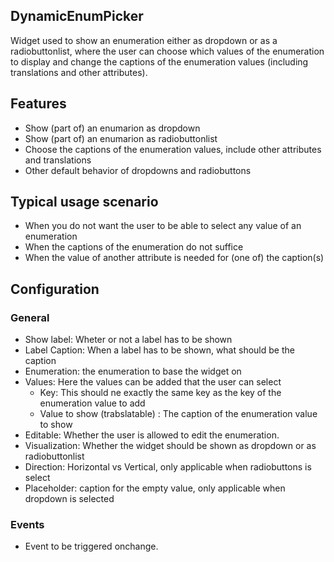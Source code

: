 ## DynamicEnumPicker
Widget used to show an enumeration either as dropdown or as a radiobuttonlist, where the user can choose which values of the enumeration to display and change the captions of the enumeration values (including translations and other attributes).

## Features
- Show (part of) an enumarion as dropdown
- Show (part of) an enumarion as radiobuttonlist
- Choose the captions of the enumeration values, include other attributes and translations
- Other default behavior of dropdowns and radiobuttons

## Typical usage scenario
- When you do not want the user to be able to select any value of an enumeration
- When the captions of the enumeration do not suffice
- When the value of another attribute is needed for (one of) the caption(s)

## Configuration
### General
- Show label: Wheter or not a label has to be shown
- Label Caption: When a label has to be shown, what should be the caption
- Enumeration: the enumeration to base the widget on
- Values: Here the values can be added that the user can select
  - Key: This should ne exactly the same key as the key of the enumeration value to add
  - Value to show (trabslatable) : The caption of the enumeration value to show
- Editable: Whether the user is allowed to edit the enumeration.
- Visualization: Whether the widget should be shown as dropdown or as radiobuttonlist
- Direction: Horizontal vs Vertical, only applicable when radiobuttons is select
- Placeholder: caption for the empty value, only applicable when dropdown is selected

### Events
- Event to be triggered onchange.
